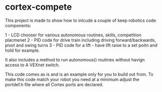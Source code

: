 # cortex-compete

This project is made to show how to inlcude a couple of keep robotics code components:

1 - LCD chooser for various autonomous routines, skills, competition placmenet
2 - PID code for drive train including driving forward/backwards, pivot and swing turns
3 - PID code for a lift - have lift raise to a set poitn and hold for example.

It also includes a method to run autonomous() routines without havign access to A VEXnet switch.

This code comes as is and is an example only for you to build out from.  To make this code match your robot you need at a minimum adjust the portdef.h file where all Cortex ports are declared. 
